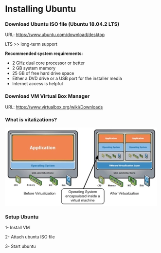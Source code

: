 # Installing Ubuntu

### Download Ubuntu ISO file (Ubuntu 18.04.2 LTS)

URL: https://www.ubuntu.com/download/desktop



LTS >> long-term support



**Recommended system requirements:**

- 2 GHz dual core processor or better
- 2 GB system memory
- 25 GB of free hard drive space
- Either a DVD drive or a USB port for the installer media
- Internet access is helpful





### Download VM Virtual Box Manager

URL: https://www.virtualbox.org/wiki/Downloads


### What is vitalizations?

![vitalizations](https://github.com/bassammannaa/Ubuntu-Training/blob/master/Installing%20Ubuntu/whatisvirt21.jpg)


### Setup Ubuntu

1- Install VM

2- Attach ubuntu ISO file

3- Start ubuntu

